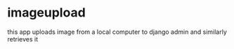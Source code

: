# imageupload
this app uploads image from a local computer to django admin and similarly retrieves it
